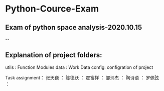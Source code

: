 # Python-Cource-Exam
 Exam of python space analysis-2020.10.15
 --
 
 --
 
 Explanation of project folders: 
 --
 
 utils : Function Modules 
 data  : Work Data 
 config: configration of project 

 Task assignment：
 张天巍 ：
 陈德跃 ：
 翟富祥 ：
 邹玮杰 ：
 陶诗语 ：
 罗佩弦 ：
